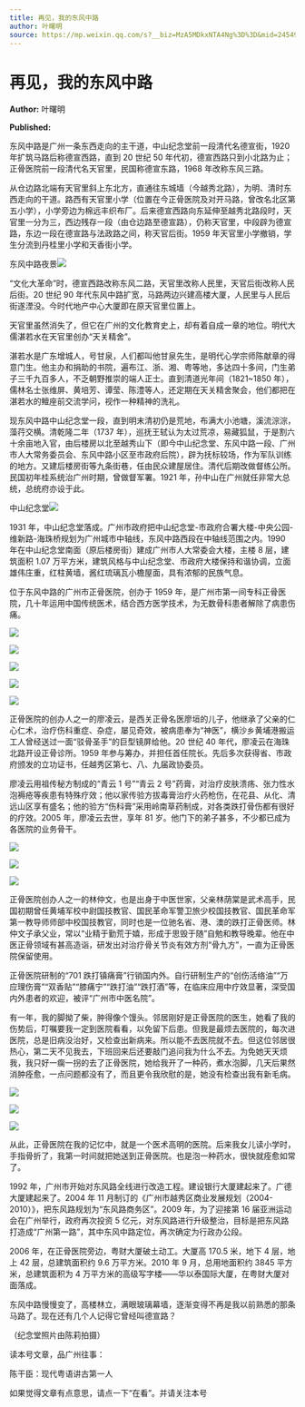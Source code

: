 ```yaml
---
title: 再见，我的东风中路
author: 叶曙明
source: https://mp.weixin.qq.com/s?__biz=MzA5MDkxNTA4Ng%3D%3D&mid=2454908782&idx=1&sn=389bb4d0cf40715ec4a32cf855a30bc6&scene=45#wechat_redirect
---
```


# 再见，我的东风中路

**Author:** 叶曙明

**Published:**

东风中路是广州一条东西走向的主干道，中山纪念堂前一段清代名德宣街，1920 年扩筑马路后称德宣西路，直到 20 世纪 50 年代初，德宣西路只到小北路为止；正骨医院前一段清代名天官里，民国称德宣东路，1968 年改称东风三路。

从仓边路北端有天官里斜上东北方，直通往东城墙（今越秀北路），为明、清时东西走向的干道。路西有天官里小学（位置在今正骨医院及对开马路，曾改名北区第五小学），小学旁边为棉远丰织布厂。后来德宣西路向东延伸至越秀北路段时，天官里一分为三，西边残存一段（由仓边路至德宣路），仍称天官里，中段辟为德宣路，东边一段在德宣路与法政路之间，称天官后街。1959 年天官里小学撤销，学生分流到丹桂里小学和天香街小学。

东风中路夜景![](https://mmbiz.qpic.cn/mmbiz_jpg/PJWG74pLsMYznrd59QbFJyoiaTYKvWI6doyIRHW3vOLspA9aibQSvPB2mcJJib7VHNOxvgYWKFTft8E1q6pjbsuTA/640)

“文化大革命”时，德宣西路改称东风二路，天官里改称人民里，天官后街改称人民后街。20 世纪 90 年代东风中路扩宽，马路两边兴建高楼大厦，人民里与人民后街遂湮没。今时代地产中心大厦即在原天官里位置上。

天官里虽然消失了，但它在广州的文化教育史上，却有着自成一章的地位。明代大儒湛若水在天官里创办“天关精舍”。

湛若水是广东增城人，号甘泉，人们都叫他甘泉先生，是明代心学宗师陈献章的得意门生。他主办和捐助的书院，遍布江、浙、湘、粤等地，多达四十多间，门生弟子三千九百多人，不乏朝野推崇的端人正士。直到清道光年间（1821~1850 年），儒林名士张维屏、黄培芳、谭莹、陈澧等人，还定期在天关精舍聚会，他们都把在湛若水的鳣座前交流学问，视作一种精神的洗礼。

现东风中路中山纪念堂一段，直到明末清初仍是荒地，布满大小池塘，溪流淙淙，藻荇交横。清乾隆二年（1737 年），巡抚王轼认为太过荒凉，易藏狐鼠，于是割六十余亩地入官，由后楼房以北至越秀山下（即今中山纪念堂、东风中路一段、广州市人大常务委员会、东风中路小区至市政府后院），辟为抚标较场，作为军队训练的地方。又建后楼房街等九条街巷，任由民众建屋居住。清代后期改做督练公所。民国初年桂系统治广州时期，曾做督军署。1921 年，孙中山在广州就任非常大总统，总统府亦设于此。

中山纪念堂![](https://mmbiz.qpic.cn/mmbiz_jpg/PJWG74pLsMYznrd59QbFJyoiaTYKvWI6dMhEibSjHMcLoqJAFoFGgrLGnw24YKCricnnINoBZKU6o6DN8poCSSWuQ/640)

1931 年，中山纪念堂落成。广州市政府把中山纪念堂-市政府合署大楼-中央公园-维新路-海珠桥规划为广州城市中轴线，东风中路西段在中轴线范围之内。1990 年在中山纪念堂南面（原后楼房街）建成广州市人大常委会大楼，主楼 8 层，建筑面积 1.07 万平方米，建筑风格与中山纪念堂、市政府大楼保持和谐协调，立面雄伟庄重，红柱黄墙，酱红琉璃瓦小檐屋面，具有浓郁的民族气息。

位于东风中路的广州市正骨医院，创办于 1959 年，是广州市第一间专科正骨医院，几十年运用中国传统医术，结合西方医学技术，为无数骨科患者解除了病患伤痛。

![](https://mmbiz.qpic.cn/mmbiz_png/Ljib4So7yuWj8jLibI7ZgmeXHicmot4sfEvZ2KKKaicSeia7ug0Ny0SOPJTt3IKsHe7jicV5orYsINbwEfXxCMXL5udg/640?wx_fmt=png)

![](https://mmbiz.qpic.cn/mmbiz_png/Ljib4So7yuWj8jLibI7ZgmeXHicmot4sfEvZ2KKKaicSeia7ug0Ny0SOPJTt3IKsHe7jicV5orYsINbwEfXxCMXL5udg/640?wx_fmt=png)

![](https://mmbiz.qpic.cn/mmbiz_jpg/PJWG74pLsMYznrd59QbFJyoiaTYKvWI6d4Ezf9UpbZYMJCyoXDMjVZOPZ1ibFMT9kPY0JTgjZlazOefZXsyuxibGw/640)

![](https://mmbiz.qpic.cn/mmbiz_png/Ljib4So7yuWj8jLibI7ZgmeXHicmot4sfEvZ2KKKaicSeia7ug0Ny0SOPJTt3IKsHe7jicV5orYsINbwEfXxCMXL5udg/640?wx_fmt=png)

![](https://mmbiz.qpic.cn/mmbiz_png/Ljib4So7yuWj8jLibI7ZgmeXHicmot4sfEvZ2KKKaicSeia7ug0Ny0SOPJTt3IKsHe7jicV5orYsINbwEfXxCMXL5udg/640?wx_fmt=png)

正骨医院的创办人之一的廖凌云，是西关正骨名医廖垣的儿子，他继承了父亲的仁心仁术，治疗伤科重症、杂症，屡见奇效，被病患奉为“神医”，横沙乡黄埔港搬运工人曾经送过一面“驳骨圣手”的巨型镜屏给他。20 世纪 40 年代，廖凌云在海珠北路开设正骨诊所。1959 年参与筹办，并担任首任院长。先后多次获得省、市政府颁发的立功证书，任越秀区第七、八、九届政协委员。

廖凌云用祖传秘方制成的“青云 1 号”“青云 2 号”药膏，对治疗皮肤溃疡、张力性水泡褥疮等疾患有特殊疗效；他以家传验方拔毒膏治疗火药枪伤，在花县、从化、清远山区享有盛名；他的验方“伤科膏”采用岭南草药制成，对各类跌打骨伤都有很好的疗效。2005 年，廖凌云去世，享年 81 岁。他门下的弟子甚多，不少都已成为各医院的业务骨干。

![](https://mmbiz.qpic.cn/mmbiz_png/Ljib4So7yuWjvZ4Zjzy9UE4icBMHibVgL0o4WzxSMUyabNC3KfOxK7VTt063mDTpgAsib89pZktChkM5mJm5a9A0Ig/640?wx_fmt=png)

![](https://mmbiz.qpic.cn/mmbiz_jpg/PJWG74pLsMYznrd59QbFJyoiaTYKvWI6dEdelYM234eUURrpC8LaHkPHibcUOIJymax5BMhSWibGFlFt7U7r3TjeQ/640)

![](https://mmbiz.qpic.cn/mmbiz_png/Ljib4So7yuWjvZ4Zjzy9UE4icBMHibVgL0o4WzxSMUyabNC3KfOxK7VTt063mDTpgAsib89pZktChkM5mJm5a9A0Ig/640?wx_fmt=png)

正骨医院创办人之一的林仲文，也是出身于中医世家，父亲林荫棠是武术高手，民国初期曾任黄埔军校中尉国技教官、国民革命军警卫旅少校国技教官、国民革命军第一教导师师部中校国技教官，同时也是一位驰名省、港、澳的跌打正骨医师。林仲文子承父业，常以“业精于勤荒于嬉，形成于思毁于随”自勉和教导晚辈。他在中医正骨领域有甚高造诣，研发出对治疗骨关节炎有效方剂“骨九方”，一直为正骨医院保留使用。

正骨医院研制的“701 跌打镇痛膏”行销国内外。自行研制生产的“创伤活络油”“万应理伤膏”“双香贴”“膝痛宁”“跌打油”“跌打酒”等，在临床应用中疗效显著，深受国内外患者的欢迎，被评“广州市中医名院”。

有一年，我的脚拗了柴，肿得像个馒头。邻居刚好是正骨医院的医生，她看了我的伤势后，叮嘱要我一定到医院看看，以免留下后患。但我是最烦去医院的，每次进医院，总是旧病没治好，又检查出新病来。所以能不去医院就不去。但这位邻居很热心，第二天不见我去，下班回来后还要敲门追问我为什么不去。为免她天天烦我，我只好一瘸一拐的去了正骨医院，她给我开了一种药，煮水泡脚，几天后果然消肿痊愈，一点问题都没有了，而且更令我欣慰的是，她没有检查出我有新毛病。

![](https://mmbiz.qpic.cn/mmbiz_gif/Ljib4So7yuWiaBCxLpAG9tfc0nwYwwNicgJLhAIyAib7Dawu0C2Qxqm7iakDuJzQuP4MCRCWspcfkqUCRo6DGzqe9hQ/640?wx_fmt=gif)

![](https://mmbiz.qpic.cn/mmbiz_jpg/PJWG74pLsMYznrd59QbFJyoiaTYKvWI6dpy2icSSVzqib1F1LcnXPcvjvazf6IIz9PfzBJKLnjZZ6IPmWlfglX3vA/640)

![](https://mmbiz.qpic.cn/mmbiz_gif/Ljib4So7yuWiaBCxLpAG9tfc0nwYwwNicgJLhAIyAib7Dawu0C2Qxqm7iakDuJzQuP4MCRCWspcfkqUCRo6DGzqe9hQ/640?wx_fmt=gif)

从此，正骨医院在我的记忆中，就是一个医术高明的医院。后来我女儿读小学时，手指骨折了，我第一时间就把她送到正骨医院。也是泡一种药水，很快就痊愈如常了。

1992 年，广州市开始对东风路全线进行改造工程。建设银行大厦建起来了。广德大厦建起来了。2004 年 11 月制订的《广州市越秀区商业发展规划（2004-2010）》，把东风路规划为“东风路商务区”。2009 年，为了迎接第 16 届亚洲运动会在广州举行，政府再次投资 5 亿元，对东风路进行升级整治，目标是把东风路打造成“广州第一路”，其中东风中路定位，再次确定为行政办公段。

2006 年，在正骨医院旁边，粤财大厦破土动工。大厦高 170.5 米，地下 4 层，地上 42 层，总建筑面积约 9.6 万平方米。2010 年 9 月，总用地面积约 3845 平方米，总建筑面积为 4 万平方米的高级写字楼——华以泰国际大厦，在粤财大厦对面落成。

东风中路慢慢变了，高楼林立，满眼玻璃幕墙，逐渐变得不再是我以前熟悉的那条马路了。现在还有几个人记得它曾经叫德宣路？

（纪念堂照片由陈莉拍摄）

读本号文章，品广州往事：

陈干臣：现代粤语讲古第一人

如果觉得文章有点意思，请点一下“在看”。并请关注本号
